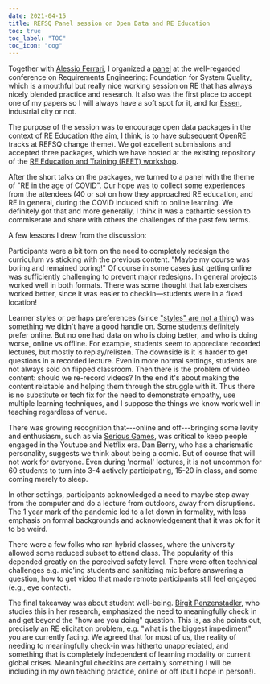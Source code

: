 ```yaml
---
date: 2021-04-15
title: REFSQ Panel session on Open Data and RE Education
toc: true
toc_label: "TOC"
toc_icon: "cog"
---
```


Together with [Alessio Ferrari](https://alessiofer.wixsite.com/alessioferrari), I organized a [panel](https://2021.refsq.org/track/refsq-2021-openre) at the well-regarded conference on Requirements Engineering: Foundation for System Quality, which is a mouthful but really nice working session on RE that has always nicely blended practice and research. It also was the first place to accept one of my papers so I will always have a soft spot for it, and for [Essen](https://wikitravel.org/en/Essen), industrial city or not.

The purpose of the session was to encourage open data packages in the context of RE Education (the aim, I think, is to have subsequent OpenRE tracks at REFSQ change theme). We got excellent submissions and accepted three packages, which we have hosted at the existing repository of the [RE Education and Training (REET) workshop](https://github.com/reet-workshop/activities).

After the short talks on the packages, we turned to a panel with the theme of "RE in the age of COVID". Our hope was to collect some experiences from the attendees (40 or so) on how they approached RE education, and RE in general, during the COVID induced shift to online learning. We definitely got that and more generally, I think it was a cathartic session to commiserate and share with others the challenges of the past few terms.

A few lessons I drew from the discussion: 

Participants were a bit torn on the need to completely redesign the curriculum vs sticking with the previous content. "Maybe my course was boring and remained boring!" Of course in some cases just getting online was sufficiently challenging to prevent major redesigns. In general projects worked well in both formats. There was some thought that lab exercises worked better, since it was easier to checkin—students were in a fixed location!

Learner styles or perhaps preferences (since ["styles" are not a thing](https://twitter.com/guzdial/status/1379784291165614082)) was something we didn't have a good handle on. Some students definitely prefer online. But no one had data on who is doing better, and who is doing worse, online vs offline. For example, students seem to appreciate recorded lectures, but mostly to replay/relisten. The downside is it is harder to get questions in a recorded lecture. Even in more normal settings, students are not always sold on flipped classroom. Then there is the problem of video content: should we re-record videos? In the end it's about making the content relatable and helping them through the struggle with it. Thus there is no substitute or tech fix for the need to demonstrate empathy, use multiple learning techniques, and I suppose the things we know work well in teaching regardless of venue.

There was growing recognition that---online and off---bringing some levity and enthusiasm, such as via [Serious Games](https://en.wikipedia.org/wiki/Serious_game), was critical to keep people engaged in the Youtube and Netflix era. Dan Berry, who has a charismatic personality, suggests we think about being a comic. But of course that will not work for everyone. Even during 'normal' lectures, it is not uncommon for 60 students to turn into 3-4 actively participating, 15-20 in class, and some coming merely to sleep. 

In other settings, participants acknowledged a need to maybe step away from the computer and do a lecture from outdoors, away from disruptions. The 1 year mark of the pandemic led to a let down in formality, with less emphasis on formal backgrounds and acknowledgement that it was ok for it to be weird. 

There were a few folks who ran hybrid classes, where the university allowed some reduced subset to attend class. The popularity of this depended greatly on the perceived safety level. There were often technical challenges e.g. mic'ing students and sanitizing mic before answering a question, how to get video that made remote participants still feel engaged (e.g., eye contact).

The final takeaway was about student well-being. [Birgit Penzenstadler](http://birgit.penzenstadler.de), who studies this in her research, emphasized the need to meaningfully check in and get beyond the "how are you doing" question. This is, as she points out, precisely an RE elicitation problem, e.g. "what is the biggest impediment" you are currently facing. We agreed that for most of us, the reality of needing to meaningfully check-in was hitherto unappreciated, and something that is completely independent of learning modality or current global crises. Meaningful checkins are certainly something I will be including in my own teaching practice, online or off (but I hope in person!).

